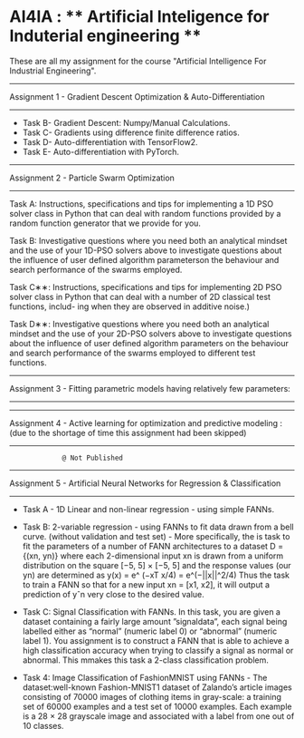 # AI4IA :   **   Artificial  Inteligence for Induterial engineering  **
These are all my assignment for the course "Artificial Intelligence For Industrial Engineering". 




**********************************************
Assignment 1 -   Gradient Descent Optimization
                 &  Auto-Differentiation
***********************************************
- Task B-  Gradient Descent: Numpy/Manual Calculations.
- Task C-  Gradients using difference finite difference ratios.
- Task D-  Auto-differentiation with TensorFlow2.
- Task E-  Auto-differentiation with PyTorch.



*********************************************
Assignment 2  -  Particle Swarm Optimization 
*********************************************
Task A: Instructions, specifications and tips for implementing a 1D PSO solver class in Python that can deal with random functions provided by a random function generator that we provide for you.

Task B: Investigative questions where you need both an analytical mindset and the use of your 1D-PSO solvers above to investigate questions about the influence of user defined algorithm parameterson the behaviour and search performance of the swarms employed.

Task C∗∗: Instructions, specifications and tips for implementing 2D PSO solver class in Python that can deal with a number of 2D classical test functions, includ-
ing when they are observed in additive noise.)

Task D∗∗: Investigative questions where you need both an analytical mindset and the use of your 2D-PSO solvers above to investigate questions about the influence of
user defined algorithm parameters on the behaviour and search performance of the swarms employed to different test functions.


**************************************************************************
Assignment 3 - Fitting parametric models having relatively few parameters:
**************************************************************************

 
 
 
************************************************************************
Assignment 4 - Active learning for optimization and predictive modeling :
(due to the shortage of time this assignment had been skipped)
************************************************************************
                 @ Not Published 

************************************************************************
Assignment 5 - Artificial Neural Networks for Regression & Classification
************************************************************************
- Task A - 1D Linear and non-linear regression - using simple FANNs.


- Task B: 2-variable regression - using FANNs to fit data drawn from a bell curve. (without validation and test set)
            - More specifically, the is task to fit the parameters of a number of FANN architectures to a dataset D = {(xn, yn)} where each 2-dimensional input xn
             is drawn from a uniform distribution on the square [−5, 5] × [−5, 5] and the response values (our yn) are determined as
                                   y(x) = e^ (−xT x/4) = e^(−||x||^2/4)
             Thus the task to train a FANN so that for a new input xn = [x1, x2], it will output a prediction of yˆn very close to the desired value.
             



- Task C: Signal Classification with FANNs. 
            In this task, you are given a dataset containing a fairly large amount ”signaldata”, each signal being labelled either as “normal” (numeric label 0) or
            “abnormal” (numeric label 1). You assignment is to construct a FANN that is able to achieve a high classification accuracy when trying to classify a 
            signal as normal or abnormal. This mmakes this task a 2-class classification problem. 
 
 

- Task 4: Image Classification of FashionMNIST using FANNs
            - The dataset:well-known Fashion-MNIST1  dataset of Zalando’s article images consisting of 70000 images of clothing items in gray-scale: a training set
              of 60000 examples and a test set of 10000 examples. Each example is a 28 × 28 grayscale image and associated with a label from one out of 10 classes.


